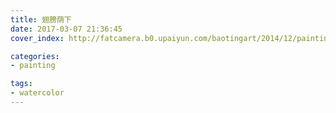 ```yaml
---
title: 翅膀荫下
date: 2017-03-07 21:36:45
cover_index: http://fatcamera.b0.upaiyun.com/baotingart/2014/12/painting-0002-180x180.jpg

categories:
- painting

tags:
- watercolor
---
```

